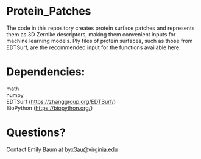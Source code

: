 # Protein_Patches

The code in this repository creates protein surface patches and represents them as 3D Zernike descriptors, making them convenient inputs for machine learning models. Ply files of protein surfaces, such as those from EDTSurf, are the recommended input for the functions available here.

# Dependencies:
math \
numpy \
EDTSurf (https://zhanggroup.org/EDTSurf/) \
BioPython (https://biopython.org/)

# Questions?
Contact Emily Baum at byx3au@virginia.edu
